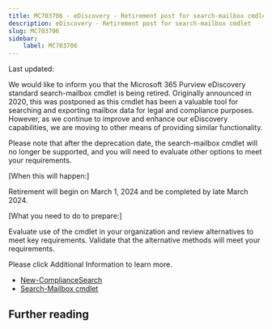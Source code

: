 ```yaml
---
title: MC703706 - eDiscovery - Retirement post for search-mailbox cmdlet
description: eDiscovery - Retirement post for search-mailbox cmdlet
slug: MC703706
sidebar:
    label: MC703706
---
```



Last updated: 

<p>We would like to inform you that the Microsoft 365 Purview eDiscovery standard search-mailbox cmdlet is being retired. Originally announced in 2020, this was postponed as this cmdlet has been a valuable tool for searching and exporting mailbox data for legal and compliance purposes. However, as we continue to improve and enhance our eDiscovery capabilities, we are moving to other means of providing similar functionality.
</p><p>Please note that after the deprecation date, the search-mailbox cmdlet will no longer be supported, and you will need to evaluate other options to meet your requirements.</p><p>[When this will happen:]
</p><p>Retirement will begin on March 1, 2024 and be completed by late March 2024.</p><p>[What you need to do to prepare:]&nbsp;</p><p>Evaluate use of the cmdlet in your organization and review alternatives to meet key requirements. Validate that the alternative methods will meet your requirements.&nbsp;</p><p>Please click Additional Information to learn more.</p><ul><li><a href="https://learn.microsoft.com/powershell/module/exchange/new-compliancesearch?view=exchange-ps" target="_blank">New-ComplianceSearch</a></li><li><a href="https://learn.microsoft.com/en-us/purview/ediscovery-legacy-retirement#search-mailbox-cmdlet" target="_blank">Search-Mailbox cmdlet</a></li></ul>

## Further reading
